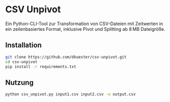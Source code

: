 # CSV Unpivot

Ein Python-CLI-Tool zur Transformation von CSV-Dateien mit Zeitwerten in ein zeilenbasiertes Format, inklusive Pivot und Splitting ab 8 MB Dateigröße.

## Installation

```bash
git clone https://github.com/dkuester/csv-unpivot.git
cd csv-unpivot
pip install -r requirements.txt
```

## Nutzung

```bash
python csv_unpivot.py input1.csv input2.csv -o output.csv
```

